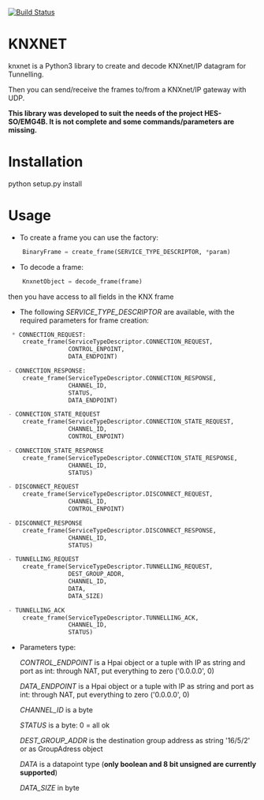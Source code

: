 [![Build Status](https://travis-ci.org/leadrien/knxnet.svg?branch=master)](https://travis-ci.org/leadrien/knxnet)


# KNXNET

knxnet is a Python3 library to create and decode KNXnet/IP datagram for Tunnelling.

Then you can send/receive the frames to/from a KNXnet/IP gateway with UDP.

**This library was developed to suit the needs of the project HES-SO/EMG4B. It is not complete and some commands/parameters are missing.**


# Installation

python setup.py install


# Usage

* To create a frame you can use the factory:

```python
    BinaryFrame = create_frame(SERVICE_TYPE_DESCRIPTOR, *param)
```

* To decode a frame:

```python
    KnxnetObject = decode_frame(frame)
```

then you have access to all fields in the KNX frame


* The following *SERVICE_TYPE_DESCRIPTOR* are available, with the required parameters for frame creation:

```python
 * CONNECTION_REQUEST:
    create_frame(ServiceTypeDescriptor.CONNECTION_REQUEST,
                 CONTROL_ENPOINT,
                 DATA_ENDPOINT)

- CONNECTION_RESPONSE:
    create_frame(ServiceTypeDescriptor.CONNECTION_RESPONSE,
                 CHANNEL_ID,
                 STATUS,
                 DATA_ENDPOINT)

- CONNECTION_STATE_REQUEST
    create_frame(ServiceTypeDescriptor.CONNECTION_STATE_REQUEST,
                 CHANNEL_ID,
                 CONTROL_ENPOINT)

- CONNECTION_STATE_RESPONSE
    create_frame(ServiceTypeDescriptor.CONNECTION_STATE_RESPONSE,
                 CHANNEL_ID,
                 STATUS)

- DISCONNECT_REQUEST
    create_frame(ServiceTypeDescriptor.DISCONNECT_REQUEST,
                 CHANNEL_ID,
                 CONTROL_ENPOINT)

- DISCONNECT_RESPONSE
    create_frame(ServiceTypeDescriptor.DISCONNECT_RESPONSE,
                 CHANNEL_ID,
                 STATUS)

- TUNNELLING_REQUEST
    create_frame(ServiceTypeDescriptor.TUNNELLING_REQUEST,
                 DEST_GROUP_ADDR,
                 CHANNEL_ID,
                 DATA,
                 DATA_SIZE)

- TUNNELLING_ACK
    create_frame(ServiceTypeDescriptor.TUNNELLING_ACK,
                 CHANNEL_ID,
                 STATUS)
```

* Parameters type:

    *CONTROL_ENDPOINT* is a Hpai object or a tuple with IP as string and port as int: through NAT, put everything to zero ('0.0.0.0', 0)

    *DATA_ENDPOINT* is a Hpai object or a tuple with IP as string and port as int: through NAT, put everything to zero ('0.0.0.0', 0)

    *CHANNEL_ID* is a byte

    *STATUS* is a byte: 0 = all ok

    *DEST_GROUP_ADDR* is the destination group address as string '16/5/2' or as GroupAdress object

    *DATA* is a datapoint type (**only boolean and 8 bit unsigned are currently supported**)

    *DATA_SIZE* in byte


